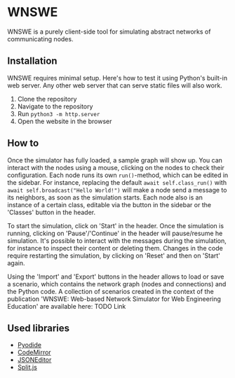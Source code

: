 # WNSWE

WNSWE is a purely client-side tool for simulating abstract networks of communicating nodes.

## Installation

WNSWE requires minimal setup. Here's how to test it using Python's built-in web server. Any other web server that can serve static files will also work.

1. Clone the repository
2. Navigate to the repository
3. Run `python3 -m http.server`
4. Open the website in the browser

## How to

Once the simulator has fully loaded, a sample graph will show up. You can interact with the nodes using a mouse, clicking on the nodes to check their configuration. Each node runs its own `run()`-method, which can be edited in the sidebar. For instance, replacing the default `await self.class_run()` with `await self.broadcast("Hello World!")` will make a node send a message to its neighbors, as soon as the simulation starts. Each node also is an instance of a certain class, editable via the button in the sidebar or the 'Classes' button in the header.

To start the simulation, click on 'Start' in the header. Once the simulation is running, clicking on 'Pause'/'Continue' in the header will pause/resume he simulation. It's possible to interact with the messages during the simulation, for instance to inspect their content or deleting them. Changes in the code require restarting the simulation, by clicking on 'Reset' and then on 'Start' again.

Using the 'Import' and 'Export' buttons in the header allows to load or save a scenario, which contains the network graph (nodes and connections) and the Python code. A collection of scenarios created in the context of the publication 'WNSWE: Web-based Network Simulator for Web Engineering Education' are available here: TODO Link

## Used libraries

- [Pyodide](https://pyodide.org/)
- [CodeMirror](https://codemirror.net/)
- [JSONEditor](https://github.com/josdejong/jsoneditor)
- [Split.js](https://split.js.org/)
